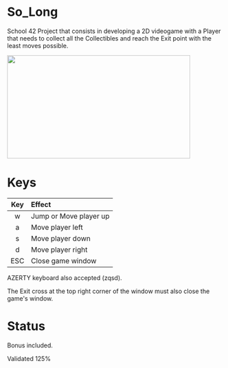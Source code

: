 # So_Long


School 42 Project that consists in developing a 2D videogame with a Player that needs to collect all the Collectibles and reach the Exit point with the least moves possible.


<img src="https://user-images.githubusercontent.com/113359133/230092649-c6c7447f-3a63-4fb6-8a37-bbb2c4505333.gif" width="426" height="240"/>

# Keys

Key | Effect
| :------: | :----
w | Jump or Move player up
a | Move player left
s | Move player down
d | Move player right
ESC | Close game window

AZERTY keyboard also accepted (zqsd).


The Exit cross at the top right corner of the window must also close the game's window.


# Status

Bonus included.

Validated 125%
